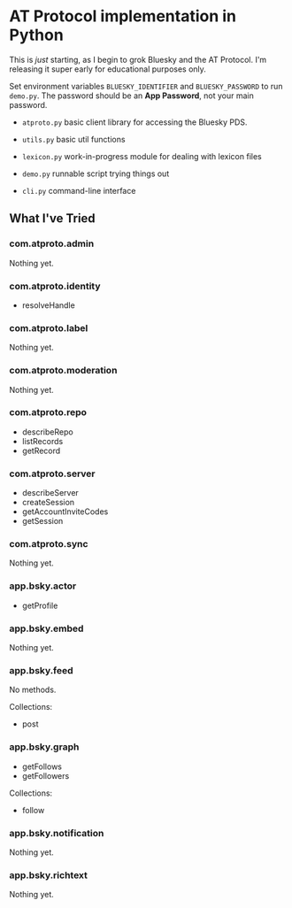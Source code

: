 # AT Protocol implementation in Python

This is _just_ starting, as I begin to grok Bluesky and the AT Protocol.
I'm releasing it super early for educational purposes only.

Set environment variables `BLUESKY_IDENTIFIER` and `BLUESKY_PASSWORD` to run `demo.py`.
The password should be an **App Password**, not your main password.

- `atproto.py` basic client library for accessing the Bluesky PDS.
- `utils.py` basic util functions
- `lexicon.py` work-in-progress module for dealing with lexicon files

- `demo.py` runnable script trying things out
- `cli.py` command-line interface


## What I've Tried

### com.atproto.admin

Nothing yet.

### com.atproto.identity

* resolveHandle

### com.atproto.label

Nothing yet.

### com.atproto.moderation

Nothing yet.

### com.atproto.repo

* describeRepo
* listRecords
* getRecord

### com.atproto.server

* describeServer
* createSession
* getAccountInviteCodes
* getSession

### com.atproto.sync

Nothing yet.

### app.bsky.actor

* getProfile

### app.bsky.embed

Nothing yet.

### app.bsky.feed

No methods.

Collections:

* post

### app.bsky.graph

* getFollows
* getFollowers

Collections:

* follow

### app.bsky.notification

Nothing yet.

### app.bsky.richtext

Nothing yet.
